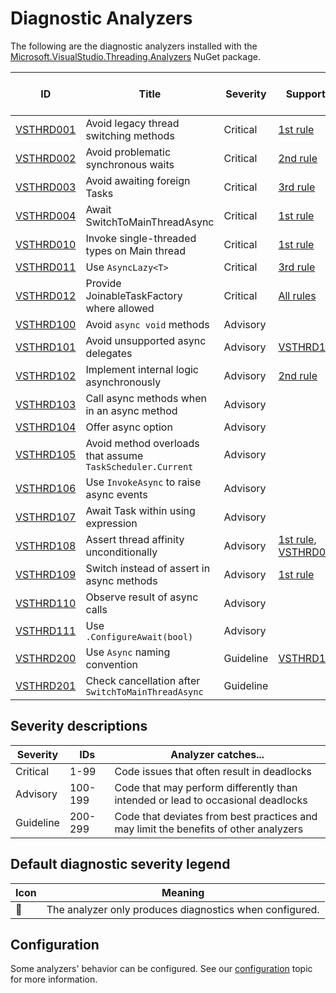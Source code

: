 # Diagnostic Analyzers

The following are the diagnostic analyzers installed with the [Microsoft.VisualStudio.Threading.Analyzers][1]
NuGet package.

ID | Title | Severity | Supports | Default diagnostic severity
---- | --- | --- | --- | --- |
[VSTHRD001](VSTHRD001.md) | Avoid legacy thread switching methods | Critical | [1st rule](../threading_rules.md#Rule1) | 🔡 Warning
[VSTHRD002](VSTHRD002.md) | Avoid problematic synchronous waits | Critical | [2nd rule](../threading_rules.md#Rule2) | Warning
[VSTHRD003](VSTHRD003.md) | Avoid awaiting foreign Tasks | Critical | [3rd rule](../threading_rules.md#Rule3) | Warning
[VSTHRD004](VSTHRD004.md) | Await SwitchToMainThreadAsync | Critical | [1st rule](../threading_rules.md#Rule1) | Error
[VSTHRD010](VSTHRD010.md) | Invoke single-threaded types on Main thread | Critical | [1st rule](../threading_rules.md#Rule1) | Warning
[VSTHRD011](VSTHRD011.md) | Use `AsyncLazy<T>` | Critical | [3rd rule](../threading_rules.md#Rule3) | Error
[VSTHRD012](VSTHRD012.md) | Provide JoinableTaskFactory where allowed | Critical | [All rules](../threading_rules.md) | Warning
[VSTHRD100](VSTHRD100.md) | Avoid `async void` methods | Advisory | | Warning
[VSTHRD101](VSTHRD101.md) | Avoid unsupported async delegates | Advisory | [VSTHRD100](VSTHRD100.md) | Warning
[VSTHRD102](VSTHRD102.md) | Implement internal logic asynchronously | Advisory | [2nd rule](../threading_rules.md#Rule2) | Info
[VSTHRD103](VSTHRD103.md) | Call async methods when in an async method | Advisory | | Warning
[VSTHRD104](VSTHRD104.md) | Offer async option | Advisory | | Info
[VSTHRD105](VSTHRD105.md) | Avoid method overloads that assume `TaskScheduler.Current` | Advisory | | Warning
[VSTHRD106](VSTHRD106.md) | Use `InvokeAsync` to raise async events | Advisory | | Warning
[VSTHRD107](VSTHRD107.md) | Await Task within using expression | Advisory | | Error
[VSTHRD108](VSTHRD108.md) | Assert thread affinity unconditionally | Advisory | [1st rule](../threading_rules.md#Rule1), [VSTHRD010](VSTHRD010.md) | Warning
[VSTHRD109](VSTHRD109.md) | Switch instead of assert in async methods | Advisory | [1st rule](../threading_rules.md#Rule1) | Error
[VSTHRD110](VSTHRD110.md) | Observe result of async calls | Advisory | | Warning
[VSTHRD111](VSTHRD111.md) | Use `.ConfigureAwait(bool)` | Advisory | | Hidden
[VSTHRD200](VSTHRD200.md) | Use `Async` naming convention | Guideline | [VSTHRD103](VSTHRD103.md) | Warning
[VSTHRD201](VSTHRD201.md) | Check cancellation after `SwitchToMainThreadAsync` | Guideline | | Warning

## Severity descriptions

Severity  | IDs     | Analyzer catches...
--------- | ------- | -------------------
Critical  | 1-99    | Code issues that often result in deadlocks
Advisory  | 100-199 | Code that may perform differently than intended or lead to occasional deadlocks
Guideline | 200-299 | Code that deviates from best practices and may limit the benefits of other analyzers

## Default diagnostic severity legend

| Icon | Meaning |
| ---- | ------- |
| 🔡 | The analyzer only produces diagnostics when configured.

## Configuration

Some analyzers' behavior can be configured. See our [configuration](configuration.md) topic for more information.

[1]: https://nuget.org/packages/microsoft.visualstudio.threading.analyzers
